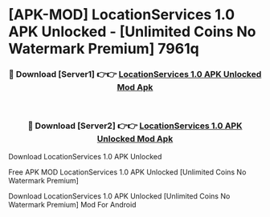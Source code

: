 # [APK-MOD] LocationServices 1.0 APK Unlocked - [Unlimited Coins No Watermark Premium] 7961q



<div align="center">
<h3>🔴 Download [Server1] 👉👉 <a href="https://momento.my/?title=LocationServices_1.0_APK_Unlocked">LocationServices 1.0 APK Unlocked Mod Apk</a></h3><br>

<h3>🔴 Download [Server2] 👉👉 <a href="https://momento.my/?title=LocationServices_1.0_APK_Unlocked">LocationServices 1.0 APK Unlocked Mod Apk</a></h3>
</div>



Download LocationServices 1.0 APK Unlocked 

Free APK MOD LocationServices 1.0 APK Unlocked [Unlimited Coins No Watermark Premium]

Download LocationServices 1.0 APK Unlocked [Unlimited Coins No Watermark Premium] Mod For Android
